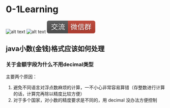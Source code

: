 # 0-1Learning

![alt text](../../static/common/svg/luoxiaosheng.svg "公众号")
![alt text](../../static/common/svg/luoxiaosheng_learning.svg "学习")
![alt text](../../static/common/svg/luoxiaosheng_wechat.svg "微信")


## java小数(金钱)格式应该如何处理


### 关于金额字段为什么不用decimal类型
主要两个原因：
1. 避免不同语言对浮点数麻烦的计算，一不小心非常容易算错（存整数进行计算的话，计算完再除以精度比较方便）
2. 对于多个国家，对小数的精度要求是不同的，用 decimal 没办法方便控制


